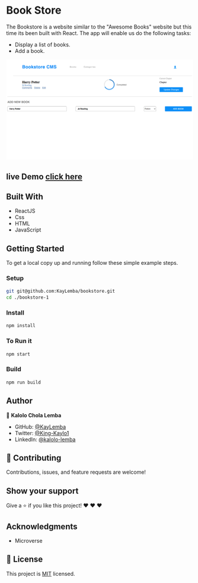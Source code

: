 # Book Store

The Bookstore is a website similar to the "Awesome Books" website but this time its been built with React. 
The app will enable us do the following tasks:

 - Display a list of books.
 - Add a book.

![screenshot](CMS.png)

## live Demo [click here](https://confident-poitras-027965.netlify.app)


## Built With

- ReactJS
- Css
- HTML
- JavaScript


## Getting Started

To get a local copy up and running follow these simple example steps.

### Setup

```bash
git git@github.com:KayLemba/bookstore.git
cd ./bookstore-1
```

### Install

```bash
npm install
```

### To Run it

```bash
npm start
```

### Build

```bash
npm run build
```
## Author
👤 **Kalolo Chola Lemba**
- GitHub: [@KayLemba](https://github.com/KayLemba)
- Twitter: [@King-Kaylo1](https://twitter.com/King_Kaylo1) 
- LinkedIn: [@kalolo-lemba](https://www.linkedin.com/in/kalolo-lemba-41a8339a/-41a8339a/)

## 🤝 Contributing

Contributions, issues, and feature requests are welcome!

## Show your support

Give a ⭐️ if you like this project! ❤️ ❤️ ❤️ 

## Acknowledgments

- Microverse

## 📝 License

This project is [MIT](./MIT.md) licensed.